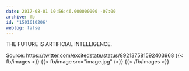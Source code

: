```yaml
---
date: 2017-08-01 10:56:46.000000000 -07:00
archive: fb
id: '1501610206'
weblog: false
---
```


THE FUTURE IS ARTIFICIAL INTELLIGENCE.

Source: https://twitter.com/excitedstate/status/892137581592403968
{{< fb/images >}}
{{< fb/image src="image.jpg" />}}
{{< /fb/images >}}
